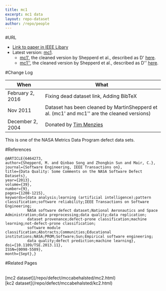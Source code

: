 ```yaml
---
title: mc1
excerpt: mc1 data
layout: repo-dataset
author: /repo/people
---
```



#URL

* [Link to paper in IEEE Libary](http://ieeexplore.ieee.org/xpl/abstractAuthors.jsp?arnumber=6464273)
* Latest version: [mc1](https://terapromise.csc.ncsu.edu:8443/svn/repo/defect/mccabehalsted/mc/mc1).
    * [mc1'](https://terapromise.csc.ncsu.edu:8443/svn/repo/defect/mccabehalsted/mc/mc1/d), the cleaned version by Shepperd et al., described as D' [here](http://nasa-softwaredefectdatasets.wikispaces.com/home).
    * [mc1''](https://terapromise.csc.ncsu.edu:8443/svn/repo/defect/mccabehalsted/mc/mc1/dd), the cleaned version by Shepperd et al., described as D'' [here](http://nasa-softwaredefectdatasets.wikispaces.com/home).



#Change Log

When | What
---- | ----
February 2, 2016 | Fixing dead dataset link, Adding BibTeX
Nov 2011 | Dataset has been cleaned by MartinShepperd et al. (mc1' and mc1'' are the cleaned versions)
December 2, 2004 | Donated by [Tim Menzies](/repo/people/data-donors/promise3.html)

This is one of the NASA Metrics Data Program defect data sets.

#References
```
@ARTICLE{6464273,
author={Shepperd, M. and Qinbao Song and Zhongbin Sun and Mair, C.},
journal={Software Engineering, IEEE Transactions on},
title={Data Quality: Some Comments on the NASA Software Defect Datasets},
year={2013},
volume={39},
number={9},
pages={1208-1215},
keywords={data analysis;learning (artificial intelligence);pattern classification;software reliability;IEEE Transactions on Software Engineering;
          NASA software defect dataset;National Aeronautics and Space Administration;data preprocessing;data quality;data replication;
          dataset provenance;defect-prone classification;machine learning;not-defect-prone classification;
          software module classification;Abstracts;Communities;Educational institutions;NASA;PROM;Software;Sun;Empirical software engineering;
          data quality;defect prediction;machine learning},
doi={10.1109/TSE.2013.11},
ISSN={0098-5589},
month={Sept},}
```

#Related Pages

<br>
[mc2 dataset](/repo/defect/mccabehalsted/mc2.html) <br>
[kc2 dataset](/repo/defect/mccabehalsted/kc2.html)

